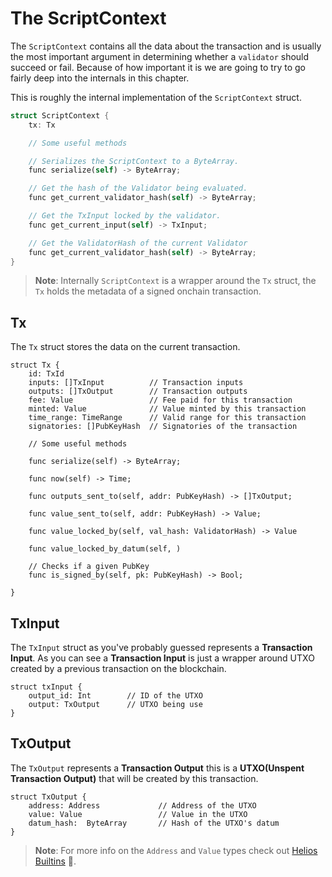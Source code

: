 # The ScriptContext

The `ScriptContext` contains all the data about the transaction and is usually the most important argument in determining whether a `validator` should succeed or fail.
Because of how important it is we are going to try to go fairly deep into the internals in this chapter.

This is roughly the internal implementation of the `ScriptContext` struct.

```rust
struct ScriptContext {
    tx: Tx

    // Some useful methods

    // Serializes the ScriptContext to a ByteArray.
    func serialize(self) -> ByteArray;

    // Get the hash of the Validator being evaluated.
    func get_current_validator_hash(self) -> ByteArray;

    // Get the TxInput locked by the validator.
    func get_current_input(self) -> TxInput;

    // Get the ValidatorHash of the current Validator
    func get_current_validator_hash(self) -> ByteArray;
}
```

>**Note**: Internally `ScriptContext` is a wrapper around the `Tx` struct,
>the `Tx` holds the metadata of a signed onchain transaction.

## Tx

The `Tx` struct stores the data on the current transaction.

```rust, noplaypen
struct Tx {
    id: TxId
    inputs: []TxInput          // Transaction inputs
    outputs: []TxOutput        // Transaction outputs
    fee: Value                 // Fee paid for this transaction
    minted: Value              // Value minted by this transaction
    time_range: TimeRange      // Valid range for this transaction
    signatories: []PubKeyHash  // Signatories of the transaction

    // Some useful methods

    func serialize(self) -> ByteArray;

    func now(self) -> Time;

    func outputs_sent_to(self, addr: PubKeyHash) -> []TxOutput;

    func value_sent_to(self, addr: PubKeyHash) -> Value;

    func value_locked_by(self, val_hash: ValidatorHash) -> Value

    func value_locked_by_datum(self, )

    // Checks if a given PubKey
    func is_signed_by(self, pk: PubKeyHash) -> Bool;

}

```

## TxInput

The `TxInput` struct as you've probably guessed represents a **Transaction Input**.
As you can see a **Transaction Input** is just a wrapper around UTXO created by a previous transaction on the blockchain.

```rust, noplaypen
struct txInput {
    output_id: Int        // ID of the UTXO
    output: TxOutput      // UTXO being use
}
```

## TxOutput

The `TxOutput` represents a **Transaction Output** this is a **UTXO(Unspent Transaction Output)** that will be created by this transaction.

```rust, noplaypen
struct TxOutput {
    address: Address             // Address of the UTXO
    value: Value                 // Value in the UTXO
    datum_hash:  ByteArray       // Hash of the UTXO's datum
}
```

>**Note**: For more info on the `Address` and `Value` types check out [Helios Builtins](../helios_builtins/Helios_Builtins.md) 🙂.
